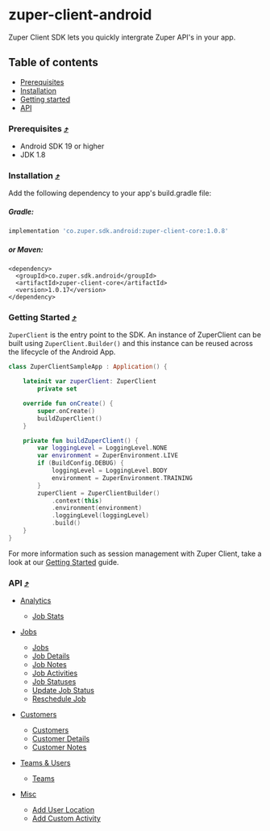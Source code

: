 # zuper-client-android
Zuper Client SDK lets you quickly intergrate Zuper API's in your app. 

## Table of contents
- [Prerequisites](#prerequisites-)
- [Installation](#installation-)
- [Getting started](#getting-started-)
- [API](#api-)

### Prerequisites [⤴](#table-of-contents)
* Android SDK 19 or higher
* JDK 1.8

### Installation [⤴](#table-of-contents)
Add the following dependency to your app's build.gradle file:
##### Gradle:

```gradle
implementation 'co.zuper.sdk.android:zuper-client-core:1.0.8'
```

##### or Maven:

```
<dependency>
  <groupId>co.zuper.sdk.android</groupId>
  <artifactId>zuper-client-core</artifactId>
  <version>1.0.17</version>
</dependency>
```

### Getting Started [⤴](#table-of-contents)
`ZuperClient` is the entry point to the SDK. An instance of ZuperClient can be built using `ZuperClient.Builder()` and this instance can be reused across the lifecycle of the Android App.
```kotlin
class ZuperClientSampleApp : Application() {

    lateinit var zuperClient: ZuperClient
        private set

    override fun onCreate() {
        super.onCreate()
        buildZuperClient()
    }

    private fun buildZuperClient() {
        var loggingLevel = LoggingLevel.NONE
        var environment = ZuperEnvironment.LIVE
        if (BuildConfig.DEBUG) {
            loggingLevel = LoggingLevel.BODY
            environment = ZuperEnvironment.TRAINING
        }
        zuperClient = ZuperClientBuilder()
            .context(this)
            .environment(environment)
            .loggingLevel(loggingLevel)
            .build()
    }
}
```

For more information such as session management with Zuper Client, take a look at our [Getting Started](docs/getting-started.md) guide.

### API [⤴](#table-of-contents)

* [Analytics](docs/analytics-api.md)
  * [Job Stats](docs/analytics-api.md)

* [Jobs](docs/jobs-api.md)
  * [Jobs](docs/analytics-api.md#jobs)
  * [Job Details](docs/analytics-api.md#job-details)
  * [Job Notes](docs/analytics-api.md#job-notes)
  * [Job Activities](docs/analytics-api.md#job-activities)
  * [Job Statuses](docs/analytics-api.md#job-statuses)
  * [Update Job Status](docs/analytics-api.md#update-status)
  * [Reschedule Job](docs/analytics-api.md#reschedule-job)

* [Customers](docs/customers-api.md)
  * [Customers]()
  * [Customer Details]()
  * [Customer Notes]()
* [Teams & Users](docs/teams-users-api.md)
  * [Teams]()
* [Misc](docs/misc-api.md)
  * [Add User Location]()
  * [Add Custom Activity]()